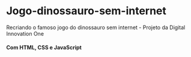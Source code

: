 # Jogo-dinossauro-sem-internet
Recriando  o famoso jogo do dinossauro sem internet - Projeto da Digital Innovation One
#### Com HTML, CSS e JavaScript
